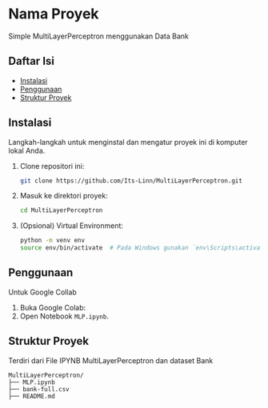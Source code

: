 # Nama Proyek

Simple MultiLayerPerceptron menggunakan Data Bank

## Daftar Isi

- [Instalasi](#instalasi)
- [Penggunaan](#penggunaan)
- [Struktur Proyek](#struktur-proyek)

## Instalasi

Langkah-langkah untuk menginstal dan mengatur proyek ini di komputer lokal Anda.

1. Clone repositori ini:
    ```bash
    git clone https://github.com/Its-Linn/MultiLayerPerceptron.git
    ```
2. Masuk ke direktori proyek:
    ```bash
    cd MultiLayerPerceptron
    ```
3. (Opsional) Virtual Environment:
    ```bash
    python -m venv env
    source env/bin/activate  # Pada Windows gunakan `env\Scripts\activate`
    ```

## Penggunaan
Untuk Google Collab

1. Buka Google Colab:
2. Open Notebook `MLP.ipynb`.


## Struktur Proyek

Terdiri dari File IPYNB MultiLayerPerceptron dan dataset Bank

```plaintext
MultiLayerPerceptron/
├── MLP.ipynb
├── bank-full.csv
├── README.md
